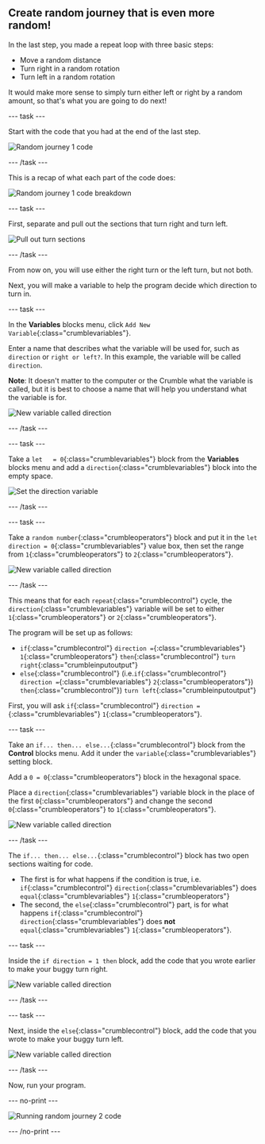 ## Create random journey that is even more random!

In the last step, you made a repeat loop with three basic steps:
+ Move a random distance
+ Turn right in a random rotation
+ Turn left in a random rotation

It would make more sense to simply turn either left or right by a random amount,  so that's what you are going to do next!

--- task ---

Start with the code that you had at the end of the last step.

![Random journey 1 code](images/randomJourney1_codeStep10.png)

--- /task ---

This is a recap of what each part of the code does:

![Random journey 1 code breakdown](images/randomJourney2_codeBreakdown.png)

--- task ---

First, separate and pull out the sections that turn right and turn left.

![Pull out turn sections](images/randomJourney2_codeStep1.png)

--- /task ---

From now on, you will use either the right turn or the left turn, but not both.

Next, you will make a variable to help the program decide which direction to turn in.

--- task ---

In the **Variables** blocks menu, click `Add New Variable`{:class="crumblevariables"}.

Enter a name that describes what the variable will be used for, such as `direction` or `right or left?`. In this example, the variable will be called `direction`.

**Note**: It doesn't matter to the computer or the Crumble what the variable is called, but it is best to choose a name that will help you understand what the variable is for.

![New variable called direction](images/randomJourney2_codeStep2.png)

--- /task ---

--- task ---

Take a `let   = 0`{:class="crumblevariables"} block from the **Variables** blocks menu and add a `direction`{:class="crumblevariables"} block into the empty space.

![Set the direction variable](images/randomJourney2_codeStep3.png)

--- /task ---

--- task ---

Take a `random number`{:class="crumbleoperators"} block and put it in the `let direction = 0`{:class="crumblevariables"} value box, then set the range from `1`{:class="crumbleoperators"} to `2`{:class="crumbleoperators"}.

![New variable called direction](images/randomJourney2_codeStep4.png)

--- /task ---

This means that for each `repeat`{:class="crumblecontrol"} cycle, the `direction`{:class="crumblevariables"} variable will be set to either `1`{:class="crumbleoperators"} or `2`{:class="crumbleoperators"}.

The program will be set up as follows:
+ `if`{:class="crumblecontrol"} `direction =`{:class="crumblevariables"} `1`{:class="crumbleoperators"} `then`{:class="crumblecontrol"} `turn right`{:class="crumbleinputoutput"}
+ `else`{:class="crumblecontrol"}  (i.e.`if`{:class="crumblecontrol"} `direction =`{:class="crumblevariables"} `2`{:class="crumbleoperators"}) `then`{:class="crumblecontrol"}) `turn left`{:class="crumbleinputoutput"}

First, you will ask `if`{:class="crumblecontrol"} `direction =`{:class="crumblevariables"} `1`{:class="crumbleoperators"}.

--- task ---

Take an `if... then... else...`{:class="crumblecontrol"} block from the **Control** blocks menu. Add it under the `variable`{:class="crumblevariables"} setting block.

Add a `0 = 0`{:class="crumbleoperators"} block in the hexagonal space.

Place a `direction`{:class="crumblevariables"} variable block in the place of the first `0`{:class="crumbleoperators"} and change the second `0`{:class="crumbleoperators"} to `1`{:class="crumbleoperators"}.

![New variable called direction](images/randomJourney2_codeStep5.png)

--- /task ---

The `if... then... else...`{:class="crumblecontrol"} block has two open sections waiting for code. 
+ The first is for what happens if the condition is true, i.e. `if`{:class="crumblecontrol"} `direction`{:class="crumblevariables"} does `equal`{:class="crumblevariables"} `1`{:class="crumbleoperators"}
+ The second, the `else`{:class="crumblecontrol"} part, is for what happens `if`{:class="crumblecontrol"} `direction`{:class="crumblevariables"} does **not** `equal`{:class="crumblevariables"} `1`{:class="crumbleoperators"}.

--- task ---

Inside the `if direction = 1 then` block, add the code that you wrote earlier to make your buggy turn right.

![New variable called direction](images/randomJourney2_codeStep6.png)

--- /task ---

--- task ---

Next, inside the `else`{:class="crumblecontrol"} block, add the code that you wrote to make your buggy turn left.

![New variable called direction](images/randomJourney2_codeStep7.png)

--- /task ---

Now, run your program.

--- no-print ---

![Running random journey 2 code](images/randomJourney2_finalRun.gif)

--- /no-print ---
